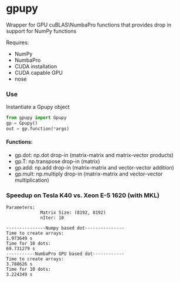 gpupy
=====

Wrapper for GPU cuBLAS\NumbaPro functions that provides drop in support for NumPy functions

Requires:
- NumPy
- NumbaPro
- CUDA installation
- CUDA capable GPU
- nose

### Use
Instantiate a Gpupy object 
```python 
from gpupy import Gpupy
gp = Gpupy()
out = gp.function(*args)
```
#### Functions:

- gp.dot: np.dot drop-in (matrix-matrix and matrix-vector products)
- gp.T: np.transpose drop-in (matrix)
- gp.add: np.add drop-in (matrix-matrix and vector-vector addition)
- gp.mult: np.multiply drop-in (matrix-matrix and vector-vector multiplication)

### Speedup on Tesla K40 vs. Xeon E-5 1620 (with MKL)

```
Parameters:
             Matrix Size: (8192, 8192)
             nIter: 10

---------------Numpy based dot---------------
Time to create arrays:
1.973649 s
Time for 10 dots:
69.731279 s
-----------NumbaPro GPU based dot------------
Time to create arrays:
3.788626 s
Time for 10 dots:
3.224349 s
```
